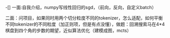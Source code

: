 -[] 一面:自我介绍，numpy写线性回归的sgd，（前向，反向，自定义batch）

二面：问项目，如果同时用两个切分粒度不同的tokenizer，怎么适配，如何平衡不同tokenizer的不同粒度（加正则项，但是有点没懂），做题：回溯搜索马在4*4棋盘到四个角的步数的期望，近似算法优化（建模成图，mcts）
